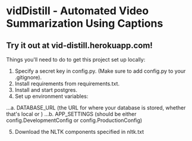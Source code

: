 # vidDistill - Automated Video Summarization Using Captions
## Try it out at vid-distill.herokuapp.com!

Things you'll need to do to get this project set up locally:
1. Specify a secret key in config.py. (Make sure to add config.py to your .gitignore).
2. Install requirements from requirements.txt.
3. Install and start postgres.
4. Set up environment variables:

...a. DATABASE_URL (the URL for where your database is stored, whether that's local or )
...b. APP_SETTINGS (should be either config.DevelopmentConfig or config.ProductionConfig)

5. Download the NLTK components specified in nltk.txt